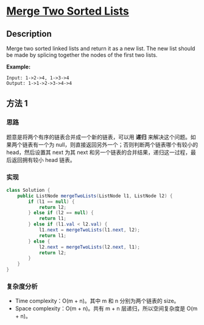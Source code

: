 # [Merge Two Sorted Lists][title]

## Description

Merge two sorted linked lists and return it as a new list. The new list should be made by splicing together the nodes of the first two lists.

**Example:**
```
Input: 1->2->4, 1->3->4
Output: 1->1->2->3->4->4
```
## 方法 1

### 思路
题意是将两个有序的链表合并成一个新的链表，可以用 **递归** 来解决这个问题。如果两个链表有一个为 null，则直接返回另外一个；否则判断两个链表哪个有较小的 head，然后设置其 next 为其 next 和另一个链表的合并结果，递归这一过程，最后返回拥有较小 head 链表。

### 实现
```java
class Solution {
    public ListNode mergeTwoLists(ListNode l1, ListNode l2) {
        if (l1 == null) {
            return l2;
        } else if (l2 == null) {
            return l1;
        } else if (l1.val < l2.val) {
            l1.next = mergeTwoLists(l1.next, l2);
            return l1;
        } else {
            l2.next = mergeTwoLists(l2.next, l1);
            return l2;
        }
    }
}
```

### 复杂度分析

- Time complexity：O(m + n)。其中 m 和 n 分别为两个链表的 size。
- Space complexity：O(m + n)。共有 m + n 层递归，所以空间复杂度是 O(m + n)。


[title]: https://leetcode.com/problems/merge-two-sorted-lists/description/

